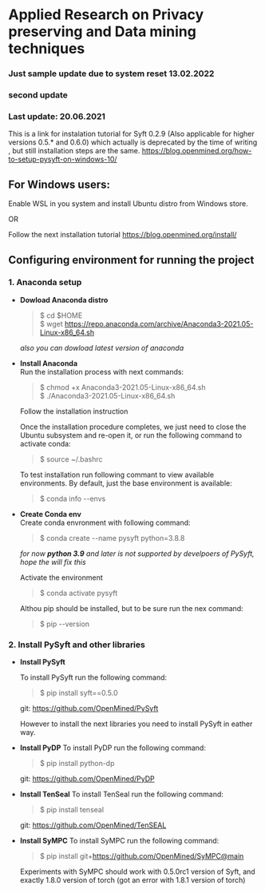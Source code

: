 # Applied Research on Privacy preserving and Data mining techniques

### Just sample update due to system reset 13.02.2022
### second update
### Last update: 20.06.2021

This is a link for instalation tutorial for Syft 0.2.9 (Also applicable for higher versions 0.5.* and 0.6.0) which 
actually is deprecated by the time of writing , but still installation steps are the same. 
https://blog.openmined.org/how-to-setup-pysyft-on-windows-10/

## For Windows users:

Enable WSL in you system and install Ubuntu distro 
from Windows store.

OR

Follow the next installation tutorial https://blog.openmined.org/install/  

## Configuring environment for running the project



### 1. Anaconda setup
- **Dowload Anaconda distro**
    > $ cd $HOME \
    > $ wget https://repo.anaconda.com/archive/Anaconda3-2021.05-Linux-x86_64.sh

    *also you can dowload latest version of anaconda*
- **Install Anaconda**\
    Run the installation process with next commands:  
    > $ chmod +x Anaconda3-2021.05-Linux-x86_64.sh \
    > $ ./Anaconda3-2021.05-Linux-x86_64.sh

    Follow the installation instruction

    Once the installation procedure completes, we just need to close the Ubuntu subsystem and re-open it, or run the following command to activate conda:

    > $ source ~/.bashrc

    To test installation run following commant to view available environments. By default, just the base environment is available:
     
    > $ conda info --envs

- **Create Conda env** \
    Create conda envronment with following command:

    > $ conda create --name pysyft python=3.8.8

    *for now __python 3.9__ and later is not supported by develpoers of PySyft, hope the will fix this*

    Activate the environment
    > $ conda activate pysyft

    Althou pip should be installed, but to be sure run the nex command:

    > $ pip --version

### 2. Install  PySyft and other libraries
- **Install PySyft**

    To install PySyft run the following command:

    > $ pip install syft==0.5.0

    git: https://github.com/OpenMined/PySyft

    However to install the next libraries you need to install PySyft in eather way.

- **Install PyDP**
    To install PyDP run the following command:
    >  $ pip install python-dp

    git: https://github.com/OpenMined/PyDP

- **Install TenSeal**
    To install TenSeal run the following command:
    >  $ pip install tenseal
    
    git: https://github.com/OpenMined/TenSEAL

- **Install SyMPC**
    To install SyMPC run the following command:

    > $ pip install git+https://github.com/OpenMined/SyMPC@main

    Experiments with SyMPC should work with 0.5.0rc1 version of Syft, and exactly 1.8.0 version of torch (got an error with 1.8.1 version of torch)





